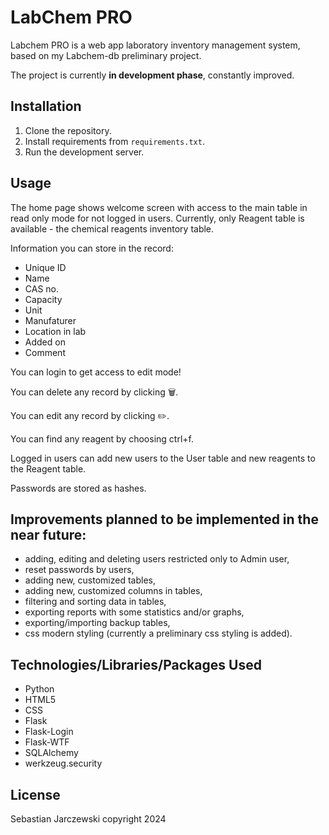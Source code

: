 # LabChem PRO

Labchem PRO is a web app laboratory inventory management system, based on my Labchem-db preliminary project. 

The project is currently **in development phase**, constantly improved.

## Installation

1. Clone the repository.
2. Install requirements from `requirements.txt`.
3. Run the development server.

## Usage

The home page shows welcome screen with access to the main table in read only mode for not logged in users.
Currently, only Reagent table is available - the chemical reagents inventory table.

Information you can store in the record:
- Unique ID
- Name
- CAS no.
- Capacity
- Unit
- Manufaturer
- Location in lab
- Added on
- Comment

You can login to get access to edit mode!

  You can delete any record by clicking 🗑️.

  You can edit any record by clicking ✏️.

  You can find any reagent by choosing ctrl+f.

Logged in users can add new users to the User table and new reagents to the Reagent table.

Passwords are stored as hashes.

## Improvements planned to be implemented in the near future:

- adding, editing and deleting users restricted only to Admin user,
- reset passwords by users,
- adding new, customized tables,
- adding new, customized columns in tables,
- filtering and sorting data in tables,
- exporting reports with some statistics and/or graphs,
- exporting/importing backup tables,
- css modern styling (currently a preliminary css styling is added).

## Technologies/Libraries/Packages Used

- Python
- HTML5
- CSS
- Flask
- Flask-Login
- Flask-WTF
- SQLAlchemy
- werkzeug.security

## License
Sebastian Jarczewski copyright 2024

